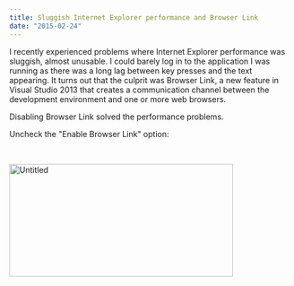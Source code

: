 ```yaml
---
title: Sluggish Internet Explorer performance and Browser Link
date: "2015-02-24"
---
```


I recently experienced problems where Internet Explorer performance was sluggish, almost unusable. I could barely log in to the application I was running as there was a long lag between key presses and the text appearing. It turns out that the culprit was Browser Link, a new feature in Visual Studio 2013 that creates a communication channel between the development environment and one or more web browsers.

Disabling Browser Link solved the performance problems.

Uncheck the "Enable Browser Link" option:

&nbsp;

[<img class="alignnone size-full wp-image-182" src="images/2015/02/Untitled.png" alt="Untitled" width="399" height="201" srcset="images/2015/02/Untitled.png 399w, images/2015/02/Untitled-300x151.png 300w" sizes="(max-width: 399px) 100vw, 399px" />](images/2015/02/Untitled.png)
